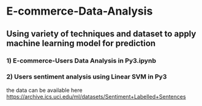 # E-commerce-Data-Analysis
## Using variety of techniques and dataset to apply machine learning model for prediction
### 1) E-commerce-Users Data Analysis in Py3.ipynb
  
    
      
        
        





### 2) Users sentiment analysis using Linear SVM in Py3
the data can be available here  
https://archive.ics.uci.edu/ml/datasets/Sentiment+Labelled+Sentences
